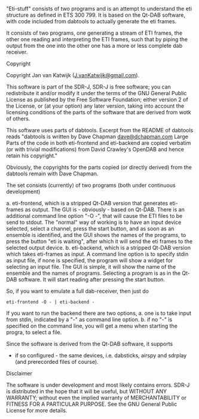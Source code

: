 "Eti-stuff" consists of two programs and is an attempt to
understand the eti structure as defined in ETS 300 799.
It is based on the Qt-DAB software, with code included
from dabtools to actually generate the eti frames.

It consists of two programs, one generating a stream of ETI frames,
the other one reading and interpreting the ETI frames, such that
by piping the output from the one into the other one has a
more or less complete dab receiver.

Copyright

Copyright Jan van Katwijk (J.vanKatwijk@gmail.com).

This software is part of the  SDR-J, SDR-J is free software; you can redistribute it and/or modify
it under the terms of the GNU General Public License as published by the Free Software Foundation; either version 2 of the License, or (at your option) any later version, taking into account the licensing conditions of the parts of the
software that are derived from wotk of others.

This software uses parts of dabtools.
Excerpt from the README of dabtools  reads
"dabtools is written by Dave Chapman <dave@dchapman.com>
Large Parts of the code in both eti-frontend and eti-backend are copied verbatim (or with trivial
modifications) from David Crawley's OpenDAB and hence retain his copyright."

Obviously, the copyrights for the parts copied (or directly derived)
from the dabtools remain with Dave Chapman.

The set consists (currently) of two programs (both under continuous development)

a. eti-frontend, which is a stripped Qt-DAB version that
   generates eti-frames as output.
   The GUI is - obviously - based on Qt-DAB. There is an additional
   command line option "-O -", that will cause the ETI files to be
   send to stdout.
   The "normal" way of working is to have an input device selected, select
   a channel, press the start button, and as soon as an ensemble is
   identified, and the GUI shows the names of the programs, to press
   the button "eti is waiting", after which it will send the eti frames
   to the selected output device.
b. eti-backend, which is a stripped Qt-DAB version which takes
   eti-frames as input. A command line option is to specify stdin as
   input file,
   if none is specified, the program will show a widget for selecting an
   input file.
   The GUI is simple, it will show the name of the ensemble and the names
   of programs. Selecting a program is as in the Qt-DAB software.
   It will start reading after pressing the start button.

So, if you want to emulate a full dab-receiver, then just do

    eti-frontend -O - | eti-backend -

If you want to run the backend there are two options,
a. one is to take input from stdin, indicated by a "-" as command line option.
b. if no "-" is specified on the command line, you will get a menu when 
starting the progra, to select a file.

Since the software is derived from the Qt-DAB software, it supports
- if so configured - the same devices, i.e. dabsticks, airspy and sdrplay
(and prerecorded files of course).

Disclaimer

The software is under development and most likely contains errors.
SDR-J is distributed in the hope that it will be useful, but WITHOUT ANY WARRANTY; without even the implied warranty of
MERCHANTABILITY or FITNESS FOR A PARTICULAR PURPOSE.  See the GNU General Public License for more details.



